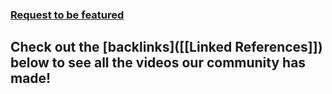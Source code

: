 ### [Request to be featured](https://roamresearch.typeform.com/to/g5W8uCqz)

## Check out the [backlinks]([[Linked References]]) below to see all the videos our community has made!
